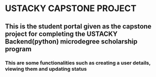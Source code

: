 # USTACKY CAPSTONE PROJECT

## This is the student portal given as the capstone project for completing the USTACKY Backend(python) microdegree scholarship program

### This are some functionalities such as creating a user details, viewing them and updating status
